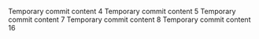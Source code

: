 Temporary commit content 4
Temporary commit content 5
Temporary commit content 7
Temporary commit content 8
Temporary commit content 16
